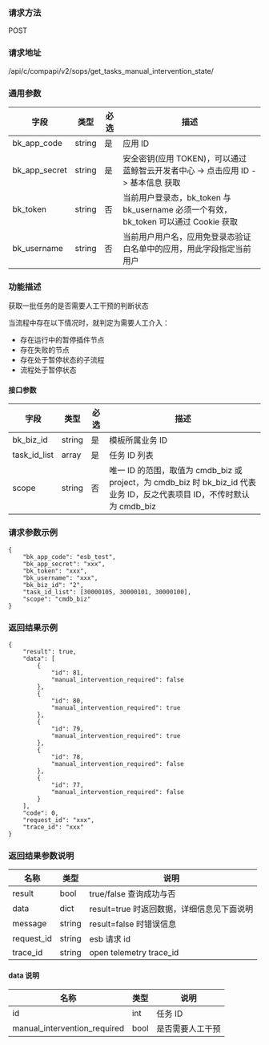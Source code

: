 
### 请求方法

POST


### 请求地址

/api/c/compapi/v2/sops/get_tasks_manual_intervention_state/


### 通用参数

| 字段 | 类型 | 必选 |  描述 |
|-----------|------------|--------|------------|
| bk_app_code  |  string    | 是 | 应用 ID     |
| bk_app_secret|  string    | 是 | 安全密钥(应用 TOKEN)，可以通过 蓝鲸智云开发者中心 -> 点击应用 ID -> 基本信息 获取 |
| bk_token     |  string    | 否 | 当前用户登录态，bk_token 与 bk_username 必须一个有效，bk_token 可以通过 Cookie 获取 |
| bk_username  |  string    | 否 | 当前用户用户名，应用免登录态验证白名单中的应用，用此字段指定当前用户 |


### 功能描述

获取一批任务的是否需要人工干预的判断状态

当流程中存在以下情况时，就判定为需要人工介入：

- 存在运行中的暂停插件节点
- 存在失败的节点
- 存在处于暂停状态的子流程
- 流程处于暂停状态

#### 接口参数

| 字段         | 类型   | 必选 | 描述                                                                                                                     |
| ------------ | ------ | ---- | ------------------------------------------------------------------------------------------------------------------------ |
| bk_biz_id    | string | 是   | 模板所属业务 ID                                                                                                           |
| task_id_list | array  | 是   | 任务 ID 列表                                                                                                             |
| scope        | string | 否   | 唯一 ID 的范围，取值为 cmdb_biz 或 project，为 cmdb_biz 时 bk_biz_id 代表业务 ID，反之代表项目 ID，不传时默认为 cmdb_biz |

### 请求参数示例

```plain
{
    "bk_app_code": "esb_test",
    "bk_app_secret": "xxx",
    "bk_token": "xxx",
    "bk_username": "xxx",
    "bk_biz_id": "2",
    "task_id_list": [30000105, 30000101, 30000100],
    "scope": "cmdb_biz"
}
```

### 返回结果示例

```plain
{
    "result": true,
    "data": [
        {
            "id": 81,
            "manual_intervention_required": false
        },
        {
            "id": 80,
            "manual_intervention_required": true
        },
        {
            "id": 79,
            "manual_intervention_required": true
        },
        {
            "id": 78,
            "manual_intervention_required": false
        },
        {
            "id": 77,
            "manual_intervention_required": false
        }
    ],
    "code": 0,
    "request_id": "xxx",
    "trace_id": "xxx"
}
```

### 返回结果参数说明

| 名称    | 类型   | 说明                                       |
| ------- | ------ | ------------------------------------------ |
| result  | bool   | true/false 查询成功与否                    |
| data    | dict   | result=true 时返回数据，详细信息见下面说明 |
| message | string | result=false 时错误信息                    |
|  request_id     |    string  |      esb 请求 id     |
|  trace_id     |    string  |      open telemetry trace_id     |

#### data 说明
| 名称                         | 类型 | 说明             |
| ---------------------------- | ---- | ---------------- |
| id                           | int  | 任务 ID          |
| manual_intervention_required | bool | 是否需要人工干预 |